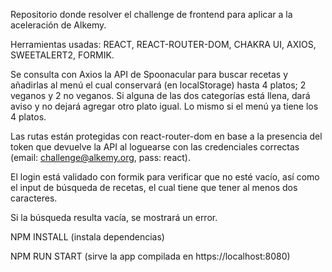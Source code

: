 Repositorio donde resolver el challenge de frontend para aplicar a la aceleración de Alkemy.

Herramientas usadas: REACT, REACT-ROUTER-DOM, CHAKRA UI, AXIOS, SWEETALERT2, FORMIK.

Se consulta con Axios la API de Spoonacular para buscar recetas y añadirlas al menú el cual conservará (en localStorage) hasta 4 platos; 2 veganos y 2 no veganos. Si alguna de las dos categorías está llena, dará aviso y no dejará agregar otro plato igual. Lo mismo si el menú ya tiene los 4 platos.

Las rutas están protegidas con react-router-dom en base a la presencia del token que devuelve la API al loguearse con las credenciales correctas (email: challenge@alkemy.org, pass: react).

El login está validado con formik para verificar que no esté vacío, así como el input de búsqueda de recetas, el cual tiene que tener al menos dos caracteres.

Si la búsqueda resulta vacía, se mostrará un error.


NPM INSTALL (instala dependencias)

NPM RUN START (sirve la app compilada en https://localhost:8080)
